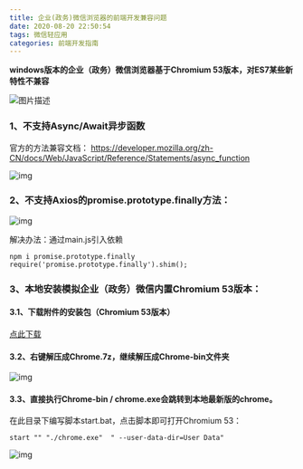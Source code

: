 ```yaml
---
title: 企业(政务)微信浏览器的前端开发兼容问题
date: 2020-08-20 22:50:54
tags: 微信轻应用
categories: 前端开发指南
---
```


**windows版本的企业（政务）微信浏览器基于Chromium 53版本，对ES7某些新特性不兼容**

![图片描述](https://www.tapd.cn/tfl/captures/2020-08/tapd_51310665_base64_1597896079_93.png)
<!--more-->

### 1、不支持Async/Await异步函数

官方的方法兼容文档：
https://developer.mozilla.org/zh-CN/docs/Web/JavaScript/Reference/Statements/async_function 

![img](https://www.tapd.cn/tfl/captures/2020-08/tapd_51310665_base64_1597903440_31.png)

### 2、不支持Axios的promise.prototype.finally方法：

![img](https://www.tapd.cn/tfl/captures/2020-08/tapd_51310665_base64_1597904438_2.png)

解决办法：通过main.js引入依赖
```
npm i promise.prototype.finally
require('promise.prototype.finally').shim();
```

### 3、本地安装模拟企业（政务）微信内置Chromium 53版本：

#### 3.1、下载附件的安装包（Chromium 53版本）
[点此下载](https://file.tapd.cn/51310665/attachments/download/1151310665001000266/wiki)  

#### 3.2、右键解压成Chrome.7z，继续解压成Chrome-bin文件夹 

![img](https://www.tapd.cn/tfl/captures/2020-08/tapd_51310665_base64_1597904944_70.png)

#### 3.3、直接执行Chrome-bin / chrome.exe会跳转到本地最新版的chrome。

在此目录下编写脚本start.bat，点击脚本即可打开Chromium 53：

```
start "" "./chrome.exe"  " --user-data-dir=User Data"
```

![img](https://www.tapd.cn/tfl/captures/2020-08/tapd_51310665_base64_1597904997_55.png)